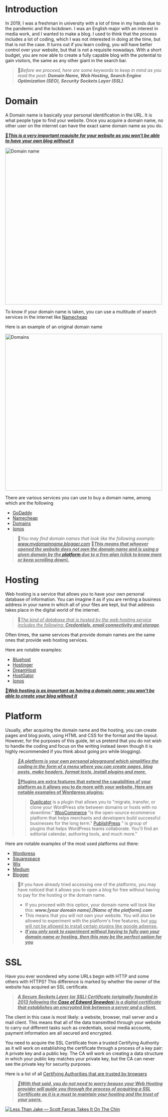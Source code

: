 # Introduction
In 2019, I was a freshman in university with a lot of time in my hands due to the pandemic and the lockdown. I was an English major with an interest in media work, and I wanted to make a blog. I used to think that the process includes a lot of coding, which I was not interested in doing at the time, but that is not the case. It turns out if you learn coding, you will have better control over your website, but that is not a requisite nowadays. With a short budget, you are now able to create a fully capable blog with the potential to gain visitors, the same as any other giant in the search bar.

> 📍*Before we proceed, here are some keywords to keep in mind as you read the post: **Domain Name, Web Hosting, Search Engine Optimization (SEO), Security Sockets Layer (SSL)**.*

# Domain

A Domain name is basically your personal identification in the URL. It is what people type to find your website. Once you acquire a domain name, no other user on the internet can have the exact same domain name as you do.

<ins>🔴***This is a very important requisite for your website as you won't be able to have your own blog without it***</ins>

<img width= "500" alt="Domain name" img src="https://github.com/user-attachments/assets/def7bd6e-b614-4319-9477-0070058d87e3" />

To know if your domain name is taken, you can use a multitude of search services in the internet like <ins>[Namecheap](https://www.namecheap.com/domains/registration/results/?domain=googlo)<ins/>
 
Here is an example of an original domain name

<img width="500" alt="Domains" src="https://github.com/user-attachments/assets/6dba9900-7ef2-425c-a2f2-d6240d5426c2" />

There are various services you can use to buy a domain name, among which are the following

- [GoDaddy](https://www.godaddy.com)
- [Namecheap](https://www.namecheap.com)
- [Domains](https://domains.com)
- [Ionos](https://www.ionos.com)

>📍*You may find domain names that look like the following example: www.mydomainname.blogger.com*
>🔴<ins>***This means that whoever opened the website does not own the domain name and is using a given domain by the [platform](Platforms) due to a free plan (click to know more or keep scrolling down).***<ins/>


# Hosting

Web hosting is a service that allows you to have your own personal database of information. You can imagine it as if you are renting a business address in your name in which all of your files are kept, but that address takes place in the digital world of the internet.

>📍*<ins>The kind of database that is hosted by the web hosting service includes the following: **Credentials, email connectivity and storage</ins>**.*

Often times, the same services that provide domain names are the same ones that provide web hosting services.

Here are notable examples:

- [Bluehost](https://www.bluehost.com/)
- [Hostinger](https://www.hostinger.com/)
- [DreamHost](https://www.dreamhost.com/)
- [HostGator](https://www.hostgator.com/)
- [Ionos](https://www.ionos.com/)

<ins>🔴***Web hosting is as important as having a domain name; you won't be able to create your blog without it***</ins>

# Platform
Usually, after acquiring the domain name and the hosting, you can create pages and blog posts, using HTML and CSS for the format and the layout. However, for the purposes of this guide, let us pretend that you do not wish to handle the coding and focus on the writing instead (even though it is highly recommended if you think about going pro while blogging).

><ins>***📍A platform is your own personal playground which simplifies the coding in the form of a menu where you can create pages, blog posts, make headers, format texts, install plugins and more.***</ins>

><ins>**📍Plugins are extra features that extend the capabilities of your platform as it allows you to do more with your website. Here are notable examples of Wordpress plugins:**
>> [Duplicator](https://duplicator.com/) is a plugin that allows you to "migrate, transfer, or clone your WordPress site between domains or hosts with no downtime."
>> [WooCommerce](https://woocommerce.com) "is the open-source ecommerce platform that helps merchants and developers build successful businesses for the long term."
>> [PublishPress](https://publishpress.com/) " is group of plugins that helps WordPress teams collaborate. You'll find an editorial calendar, authoring tools, and much more."

Here are notable examples of the most used platforms out there:
- [Wordpress](https://wordpress.com)
- [Squarespace](https://fr.squarespace.com/)
- [Wix](https://fr.wix.com/)
- [Medium](https://medium.com/)
- [Blogger](https://www.blogger.com)

>🤖If you have already tried accessing one of the platforms, you may have noticed that it allows you to open a blog for free without having to pay for the hosting or the domain name.
>- If you proceed with this option, your domain name will look like this: ***www.[your domain name].[Name of the platform].com***
>- This means that you will not own your website. You will also be allowed to experiment with the platform's free features, but <ins>you will not be allowed to install certain plugins like google adsense.</ins>
>- ***<ins>If you only seek to experiment without having to fully own your domain name or hosting, then this may be the perfect option for you</ins>***

# SSL 
Have you ever wondered why some URLs begin with HTTP and some others with HTTPS? This difference is marked by whether the owner of the website has acquired an SSL certificate.

>***<ins>A Secure Sockets Layer (or SSL) Certificate (originally founded in 2013 following the [Case of Edward Snowden](https://www.whistleblowers.org/news/the-case-of-edward-snowden/)) is a digital certificate that establishes an encrypted link between a server and a client.***

The client in this case is most likely: a website, browser, mail server and a mail client. This means that all of the data transmitted through your website to carry out different tasks such as credentials, social media accounts, payment information are all secured and encrypted.

You need to acquire the SSL Certificate from a trusted Certifying Authority as it will work on establishing the certificate through a process of a key pair: A private key and a public key. The CA will work on creating a data structure in which your public key matches your private key, but the CA can never see the private key for security purposes.

Here is a list of all [Certifying Authorities that are trusted by browsers](https://pkic.org/ltl/)

><ins>***📍With that said, you do not need to worry beause your Web Hosting provider will guide you through the process of acquiring a SSL Certificate as it is a must to maintain your hosting and the trust of your users.***<ins/>




[![Less Than Jake — Scott Farcas Takes It On The Chin](https://img.youtube.com/vi/SJJmoDZ3il8/0.jpg)](https://www.youtube.com/watch?v=SJJmoDZ3il8)
